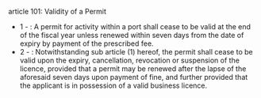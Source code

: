 article 101: Validity of a Permit

<ul>
			<li>1 - : A permit for activity within a port shall cease to be valid at the end of the fiscal year unless renewed within seven days from the date of expiry by payment of the prescribed fee. <ul>
			</ul></li>			<li>2 - : Notwithstanding sub article (1) hereof, the permit shall cease to be valid upon the expiry, cancellation, revocation or suspension of the licence, provided that a permit may be renewed after the lapse of the aforesaid seven days upon payment of fine, and further provided that the applicant is in possession of a valid business licence. <ul>
			</ul></li></ul>